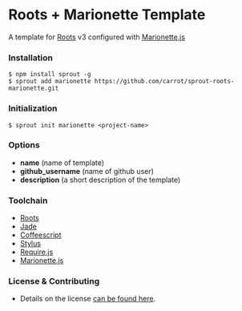 # Roots + Marionette Template

A template for [Roots](http://roots.cx) v3 configured with [Marionette.js](http://marionettejs.com/)

### Installation

```
$ npm install sprout -g
$ sprout add marionette https://github.com/carrot/sprout-roots-marionette.git
```

### Initialization

```
$ sprout init marionette <project-name>
```

### Options

- **name** (name of template)
- **github_username** (name of github user)
- **description** (a short description of the template)

### Toolchain
- [Roots](http://roots.cx)
- [Jade](http://jade-lang.com)
- [Coffeescript](http://coffeescript.org)
- [Stylus](learnboost.github.io/stylus/)
- [Require.js](http://requirejs.org/)
- [Marionette.js](http://marionettejs.com/)


### License & Contributing
- Details on the license [can be found here](license.md).
